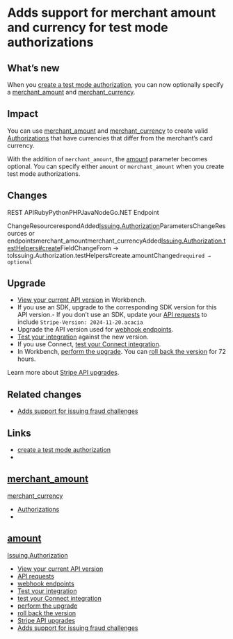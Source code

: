 # Adds support for merchant amount and currency for test mode authorizations

## What’s new

When you [create a test mode
authorization](https://docs.stripe.com/api/issuing/authorizations/test_mode_create),
you can now optionally specify a
[merchant_amount](https://docs.stripe.com/api/issuing/authorizations/test_mode_create#test_mode_create_authorization-merchant_amount)
and
[merchant_currency](https://docs.stripe.com/api/issuing/authorizations/test_mode_create#test_mode_create_authorization-merchant_currency).

## Impact

You can use
[merchant_amount](https://docs.stripe.com/api/issuing/authorizations/test_mode_create#test_mode_create_authorization-merchant_amount)
and
[merchant_currency](https://docs.stripe.com/api/issuing/authorizations/test_mode_create#test_mode_create_authorization-merchant_currency)
to create valid
[Authorizations](https://docs.stripe.com/api/issuing/authorizations) that have
currencies that differ from the merchant’s card currency.

With the addition of `merchant_amount`, the
[amount](https://docs.stripe.com/api/issuing/authorizations/object#issuing_authorization_object-amount)
parameter becomes optional. You can specify either `amount` or `merchant_amount`
when you create test mode authorizations.

## Changes

REST APIRubyPythonPHPJavaNodeGo.NET
 Endpoint

ChangeResourcerespondAdded[Issuing.Authorization](https://docs.stripe.com/api/issuing/authorizations/object)ParametersChangeResources
or
endpointsmerchant_amountmerchant_currencyAdded[Issuing.Authorization.testHelpers#create](https://docs.stripe.com/api/issuing/authorizations/test_mode_create)FieldChangeFrom
→ toIssuing.Authorization.testHelpers#create.amountChanged`required → optional`
## Upgrade

- [View your current API
version](https://docs.stripe.com/upgrades#view-your-api-version-and-the-latest-available-upgrade-in-workbench)
in Workbench.
- If you use an SDK, upgrade to the corresponding SDK version for this API
version.- If you don’t use an SDK, update your [API
requests](https://docs.stripe.com/api/versioning) to include `Stripe-Version:
2024-11-20.acacia`
- Upgrade the API version used for [webhook
endpoints](https://docs.stripe.com/webhooks/versioning).
- [Test your integration](https://docs.stripe.com/testing) against the new
version.
- If you use Connect, [test your Connect
integration](https://docs.stripe.com/connect/testing).
- In Workbench, [perform the
upgrade](https://docs.stripe.com/upgrades#perform-the-upgrade). You can [roll
back the version](https://docs.stripe.com/upgrades#roll-back-your-api-version)
for 72 hours.

Learn more about [Stripe API upgrades](https://docs.stripe.com/upgrades).

## Related changes

- [Adds support for issuing fraud
challenges](https://docs.stripe.com/changelog/acacia/2024-11-20/issuing-fraud-challenges)

## Links

- [create a test mode
authorization](https://docs.stripe.com/api/issuing/authorizations/test_mode_create)
-
[merchant_amount](https://docs.stripe.com/api/issuing/authorizations/test_mode_create#test_mode_create_authorization-merchant_amount)
-
[merchant_currency](https://docs.stripe.com/api/issuing/authorizations/test_mode_create#test_mode_create_authorization-merchant_currency)
- [Authorizations](https://docs.stripe.com/api/issuing/authorizations)
-
[amount](https://docs.stripe.com/api/issuing/authorizations/object#issuing_authorization_object-amount)
-
[Issuing.Authorization](https://docs.stripe.com/api/issuing/authorizations/object)
- [View your current API
version](https://docs.stripe.com/upgrades#view-your-api-version-and-the-latest-available-upgrade-in-workbench)
- [API requests](https://docs.stripe.com/api/versioning)
- [webhook endpoints](https://docs.stripe.com/webhooks/versioning)
- [Test your integration](https://docs.stripe.com/testing)
- [test your Connect integration](https://docs.stripe.com/connect/testing)
- [perform the upgrade](https://docs.stripe.com/upgrades#perform-the-upgrade)
- [roll back the
version](https://docs.stripe.com/upgrades#roll-back-your-api-version)
- [Stripe API upgrades](https://docs.stripe.com/upgrades)
- [Adds support for issuing fraud
challenges](https://docs.stripe.com/changelog/acacia/2024-11-20/issuing-fraud-challenges)
